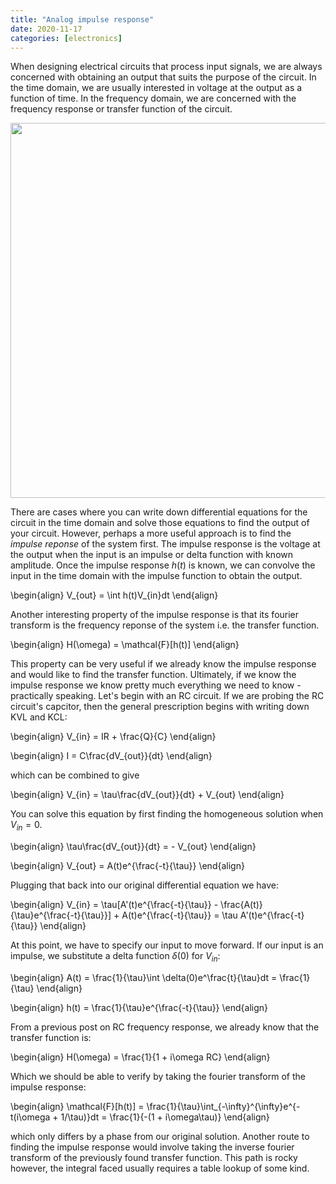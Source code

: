 ```yaml
---
title: "Analog impulse response"
date: 2020-11-17
categories: [electronics]
---
```


When designing electrical circuits that process input signals, we are always concerned with obtaining an output that suits the purpose of the circuit. In the time domain, we are usually interested in voltage at the output as a function of time. In the frequency domain, we are concerned with the frequency response or transfer function of the circuit.

<img src="../../images/lpf-hpf.png" width="600"/>

There are cases where you can write down differential equations for the circuit in the time domain and solve those equations to find the output of your circuit. However, perhaps a more useful approach is to find the *impulse reponse* of the system first. The impulse response is the voltage at the output when the input is an impulse or delta function with known amplitude. Once the impulse response $h(t)$ is known, we can convolve the input in the time domain with the impulse function to obtain the output.

\begin{align}
V_{out} = \int h(t)V_{in}dt
\end{align}


Another interesting property of the impulse response is that its fourier transform is the frequency reponse of the system i.e. the transfer function.

\begin{align}
H(\omega) = \mathcal{F}[h(t)]
\end{align}

This property can be very useful if we already know the impulse response and would like to find the transfer function. Ultimately, if we know the impulse response we know pretty much everything we need to know - practically speaking. Let's begin with an RC circuit. If we are probing the RC circuit's capcitor, then the general prescription begins with writing down KVL and KCL:

\begin{align}
V_{in} = IR + \frac{Q}{C}
\end{align}

\begin{align}
I = C\frac{dV_{out}}{dt}
\end{align}

which can be combined to give

\begin{align}
V_{in} = \tau\frac{dV_{out}}{dt} + V_{out}
\end{align}

You can solve this equation by first finding the homogeneous solution when $V_{in} = 0$.

\begin{align}
\tau\frac{dV_{out}}{dt} = - V_{out}
\end{align}

\begin{align}
V_{out} = A(t)e^{\frac{-t}{\tau}}
\end{align}

Plugging that back into our original differential equation we have:

\begin{align}
V_{in} = \tau[A'(t)e^{\frac{-t}{\tau}} - \frac{A(t)}{\tau}e^{\frac{-t}{\tau}}]  + A(t)e^{\frac{-t}{\tau}} = \tau A'(t)e^{\frac{-t}{\tau}}
\end{align}

At this point, we have to specify our input to move forward. If our input is an impulse, we substitute a delta function $\delta(0)$ for $V_{in}$:

\begin{align}
A(t) = \frac{1}{\tau}\int \delta(0)e^\frac{t}{\tau}dt = \frac{1}{\tau}
\end{align}

\begin{align}
h(t) = \frac{1}{\tau}e^{\frac{-t}{\tau}}
\end{align}

From a previous post on RC frequency response, we already know that the transfer function is:

\begin{align}
H(\omega) = \frac{1}{1 + i\omega RC}
\end{align}

Which we should be able to verify by taking the fourier transform of the impulse response:

\begin{align}
\mathcal{F}[h(t)] = \frac{1}{\tau}\int_{-\infty}^{\infty}e^{-t(i\omega + 1/\tau)}dt = \frac{1}{-(1 + i\omega\tau)}
\end{align}

which only differs by a phase from our original solution. Another route to finding the impulse response would involve taking the inverse fourier transform of the previously found transfer function. This path is rocky however, the integral faced usually requires a table lookup of some kind.
